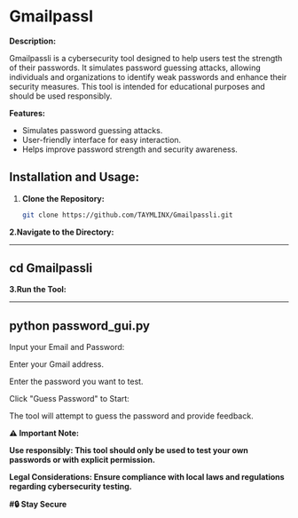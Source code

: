 # Gmailpassl

**Description:**

Gmailpassli is a cybersecurity tool designed to help users test the strength of their passwords. It simulates password guessing attacks, allowing individuals and organizations to identify weak passwords and enhance their security measures. This tool is intended for educational purposes and should be used responsibly.

**Features:**
- Simulates password guessing attacks.
- User-friendly interface for easy interaction.
- Helps improve password strength and security awareness.

## Installation and Usage:

1. **Clone the Repository:**
   ```bash
   git clone https://github.com/TAYMLINX/Gmailpassli.git
**2.Navigate to the Directory:**

---------------
cd Gmailpassli
---------------

**3.Run the Tool:**

----------------------
python password_gui.py
-----------------------

Input your Email and Password:

Enter your Gmail address.

Enter the password you want to test.

Click "Guess Password" to Start:

The tool will attempt to guess the password and provide feedback.

**⚠️ Important Note:**

**Use responsibly: This tool should only be used to test your own passwords or with explicit permission.**

**Legal Considerations: Ensure compliance with local laws and regulations regarding cybersecurity testing.**

**#🔒 Stay Secure**
